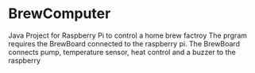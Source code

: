 # BrewComputer
Java Project for Raspberry Pi to control a home brew factroy 
The prgram requires the BrewBoard connected to the raspberry pi. 
The BrewBoard connects pump, temperature sensor, heat control and a buzzer to the raspberry
